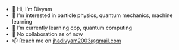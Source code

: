 - 👋 Hi, I’m Divyam
- 👀 I’m interested in particle physics, quantum mechanics, machine learning
- 🌱 I’m currently learning cpp, quantum computing
- 💞️ No collaboration as of now
- 📫 Reach me on jhadivyam2003@gmail.com
